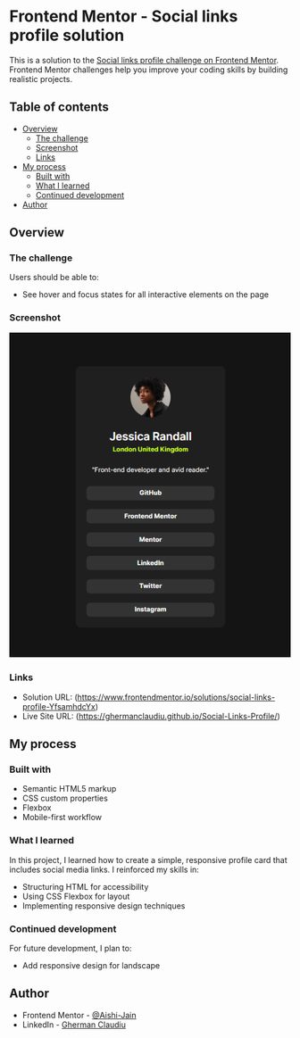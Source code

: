 # Frontend Mentor - Social links profile solution

This is a solution to the [Social links profile challenge on Frontend Mentor](https://www.frontendmentor.io/challenges/social-links-profile-UG32l9m6dQ). Frontend Mentor challenges help you improve your coding skills by building realistic projects.

## Table of contents

- [Overview](#overview)
  - [The challenge](#the-challenge)
  - [Screenshot](#screenshot)
  - [Links](#links)
- [My process](#my-process)
  - [Built with](#built-with)
  - [What I learned](#what-i-learned)
  - [Continued development](#continued-development)
- [Author](#author)

## Overview

### The challenge

Users should be able to:

- See hover and focus states for all interactive elements on the page

### Screenshot

![](/assets/Screenshot/Capture.PNG)

### Links

- Solution URL: (https://www.frontendmentor.io/solutions/social-links-profile-YfsamhdcYx)
- Live Site URL: (https://ghermanclaudiu.github.io/Social-Links-Profile/)

## My process

### Built with

- Semantic HTML5 markup
- CSS custom properties
- Flexbox
- Mobile-first workflow

### What I learned

In this project, I learned how to create a simple, responsive profile card that includes social media links. I reinforced my skills in:

- Structuring HTML for accessibility
- Using CSS Flexbox for layout
- Implementing responsive design techniques

### Continued development

For future development, I plan to:

- Add responsive design for landscape

## Author

- Frontend Mentor - [@Aishi-Jain](https://www.frontendmentor.io/profile/GhermanClaudiu)
- LinkedIn - [Gherman Claudiu](https://www.linkedin.com/in/ghermanclaudiucristian)
